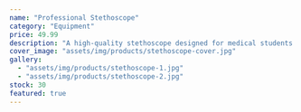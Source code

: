 ```yaml
---
name: "Professional Stethoscope"
category: "Equipment"
price: 49.99
description: "A high-quality stethoscope designed for medical students and professionals, providing excellent acoustics for auscultation."
cover_image: "assets/img/products/stethoscope-cover.jpg"
gallery:
  - "assets/img/products/stethoscope-1.jpg"
  - "assets/img/products/stethoscope-2.jpg"
stock: 30
featured: true
---
```

